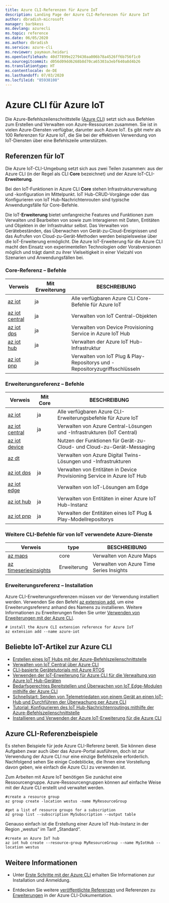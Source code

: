 ```yaml
---
title: Azure CLI-Referenzen für Azure IoT
description: Landing Page der Azure CLI-Referenzen für Azure IoT
author: dbradish-microsoft
manager: barbkess
ms.devlang: azurecli
ms.topic: reference
ms.date: 06/05/2020
ms.author: dbradish
ms.service: azure-cli
ms.reviewer: paymaun.heidari
ms.openlocfilehash: 40d77899e2279430aa006b78a4526ff6b756f1c0
ms.sourcegitcommit: d056d09dd6268b8d70ca65303a3ebf640a8d4b26
ms.translationtype: HT
ms.contentlocale: de-DE
ms.lasthandoff: 07/03/2020
ms.locfileid: "85938108"
---
```

# <a name="azure-cli-for-azure-iot"></a>Azure CLI für Azure IoT

Die Azure-Befehlszeilenschnittstelle ([Azure CLI](/cli/azure/what-is-azure-cli)) setzt sich aus Befehlen zum Erstellen und Verwalten von Azure-Ressourcen zusammen.  Sie ist in vielen Azure-Diensten verfügbar, darunter auch Azure IoT.  Es gibt mehr als 100 Referenzen für Azure IoT, die Sie bei der effektiven Verwendung von IoT-Diensten über eine Befehlszeile unterstützen.

## <a name="references-for-iot"></a>Referenzen für IoT

Die Azure IoT-CLI-Umgebung setzt sich aus zwei Teilen zusammen: aus der Azure CLI (in der Regel als CLI **Core** bezeichnet) und der Azure IoT-CLI-**Erweiterung**.

Bei den IoT-Funktionen in Azure CLI **Core** stehen Infrastrukturverwaltung und -konfiguration im Mittelpunkt. IoT Hub-CRUD-Vorgänge oder das Konfigurieren von IoT Hub-Nachrichtenrouten sind typische Anwendungsfälle für Core-Befehle.

Die IoT-**Erweiterung** bietet umfangreiche Features und Funktionen zum Verwalten und Bearbeiten von sowie zum Interagieren mit Daten, Entitäten und Objekten in der Infrastruktur selbst. Das Verwalten von Gerätebeständen, das Überwachen von Gerät-zu-Cloud-Ereignissen und das Aufrufen von Cloud-zu-Gerät-Methoden werden beispielsweise über die IoT-Erweiterung ermöglicht. Die Azure IoT-Erweiterung für die Azure CLI macht den Einsatz von experimentellen Technologien oder Vorabversionen möglich und trägt damit zu ihrer Vielseitigkeit in einer Vielzahl von Szenarien und Anwendungsfällen bei.

### <a name="core-reference-commands"></a>Core-Referenz – Befehle

| Verweis | Mit Erweiterung | BESCHREIBUNG
|-|-|-|
| [az iot](/cli/azure/iot) | ja  | Alle verfügbaren Azure CLI Core-Befehle für Azure IoT
| [az iot central](/cli/azure/iot/central) | ja | Verwalten von IoT Central-Objekten
| [az iot dps](/en-us/cli/azure/iot/dps) | ja | Verwalten von Device Provisioning Service in Azure IoT Hub
| [az iot hub](/cli/azure/iot/hub) | ja | Verwalten der Azure IoT Hub-Infrastruktur
| [az iot pnp](/cli/azure/iot/pnp) | ja | Verwalten von IoT Plug & Play-Repositorys und -Repositoryzugriffsschlüsseln

### <a name="extension-reference-commands"></a>Erweiterungsreferenz – Befehle

| Verweis | Mit Core | BESCHREIBUNG
|-|-|-|
| [az iot](/cli/azure/ext/azure-iot/iot) | ja | Alle verfügbaren Azure CLI-Erweiterungsbefehle für Azure IoT
| [az iot central](/cli/azure/ext/azure-iot/iot/central) | ja | Verwalten von Azure Central-Lösungen und -Infrastrukturen (IoT Central)
| [az iot device](/cli/azure/ext/azure-iot/iot/device) | | Nutzen der Funktionen für Gerät-zu-Cloud- und Cloud-zu-Gerät-Messaging
| [az dt](/cli/azure/ext/azure-iot/dt) | | Verwalten von Azure Digital Twins-Lösungen und -Infrastrukturen
| [az iot dps](/cli/azure/ext/azure-iot/iot/dps) | ja | Verwalten von Entitäten in Device Provisioning Service in Azure IoT Hub
| [az iot edge](/cli/azure/ext/azure-iot/iot/edge) | | Verwalten von IoT-Lösungen am Edge
| [az iot hub](/cli/azure/ext/azure-iot/iot/hub) | ja | Verwalten von Entitäten in einer Azure IoT Hub-Instanz
| [az iot pnp](/cli/azure/ext/azure-iot/iot/pnp) | ja | Verwalten der Entitäten eines IoT Plug & Play-Modellrepositorys

### <a name="additional-cli-commands-for-azure-services-used-by-iot"></a>Weitere CLI-Befehle für von IoT verwendete Azure-Dienste

| Verweis | type | BESCHREIBUNG
|-|-|-|
| [az maps](/cli/azure/maps) | core | Verwalten von Azure Maps
| [az timeseriesinsights](/cli/azure/ext/timeseriesinsights/timeseriesinsights) | Erweiterung | Verwalten von Azure Time Series Insights

### <a name="extension-reference-installation"></a>Erweiterungsreferenz – Installation

Azure CLI-Erweiterungsreferenzen müssen vor der Verwendung installiert werden.  Verwenden Sie den Befehl [az extension add](/cli/azure/azure-cli-extensions-overview), um eine Erweiterungsreferenz anhand des Namens zu installieren.  Weitere Informationen zu Erweiterungen finden Sie unter [Verwenden von Erweiterungen mit der Azure CLI](/cli/azure/azure-cli-extensions-overview).

```azurecli
# install the Azure CLI extension reference for Azure IoT
az extension add --name azure-iot
```

## <a name="popular-iot-articles-using-the-azure-cli"></a>Beliebte IoT-Artikel zur Azure CLI

- [Erstellen eines IoT Hubs mit der Azure-Befehlszeilenschnittstelle](/azure/iot-hub/iot-hub-create-using-cli)
- [Verwalten von IoT Central über Azure CLI](/azure/iot-central/core/howto-manage-iot-central-from-cli)
- [CLI-basierte Gerätetutorials mit Azure RTOS](/azure/rtos/getting-started?branch=master)
- [Verwenden der IoT-Erweiterung für Azure CLI für die Verwaltung von Azure IoT Hub-Geräten](/azure/iot-hub/iot-hub-device-management-iot-extension-azure-cli-2-0)
- [Bedarfsgerechtes Bereitstellen und Überwachen von IoT Edge-Modulen mithilfe der Azure CLI](/azure/iot-edge/how-to-deploy-cli-at-scale)
- [Schnellstart: Senden von Telemetriedaten von einem Gerät an einen IoT-Hub und Durchführen der Überwachung per Azure CLI](/azure/iot-hub/quickstart-send-telemetry-cli)
- [Tutorial: Konfigurieren des IoT Hub-Nachrichtenroutings mithilfe der Azure-Befehlszeilenschnittstelle](/azure/iot-hub/tutorial-routing-config-message-routing-cli)
- [Installieren und Verwenden der Azure IoT-Erweiterung für die Azure CLI](/azure/iot-pnp/howto-install-pnp-cli#manage-interfaces-in-a-model-repository)

## <a name="azure-cli-reference-examples"></a>Azure CLI-Referenzbeispiele

Es stehen Beispiele für jede Azure CLI-Referenz bereit. Sie können diese Aufgaben zwar auch über das Azure-Portal ausführen, doch ist zur Verwendung der Azure CLI nur eine einzige Befehlszeile erforderlich.  Nachfolgend sehen Sie einige Codeblöcke, die Ihnen eine Vorstellung davon geben, wie einfach die Azure CLI zu verwenden ist.

Zum Arbeiten mit Azure IoT benötigen Sie zunächst eine Ressourcengruppe.  Azure-Ressourcengruppen können auf einfache Weise mit der Azure CLI erstellt und verwaltet werden.  

```azurecli
#create a resource group
az group create -location westus -name MyResourceGroup
```

```azurecli
#get a list of resource groups for a subscription
az group list --subscription MySubscription --output table
```

Genauso einfach ist die Erstellung einer Azure IoT Hub-Instanz in der Region „westus“ im Tarif „Standard“.

```azurecli
#create an Azure IoT hub
az iot hub create --resource-group MyResourceGroup --name MyIotHub --location westus
```

## <a name="see-also"></a>Weitere Informationen

- Unter [Erste Schritte mit der Azure CLI](/cli/azure/get-started-with-azure-cli) erhalten Sie Informationen zur Installation und Anmeldung.

- Entdecken Sie weitere [veröffentlichte Referenzen](/cli/azure/reference-index) und Referenzen zu [Erweiterungen](/cli/azure/azure-cli-extensions-list) in der Azure CLI-Dokumentation.
